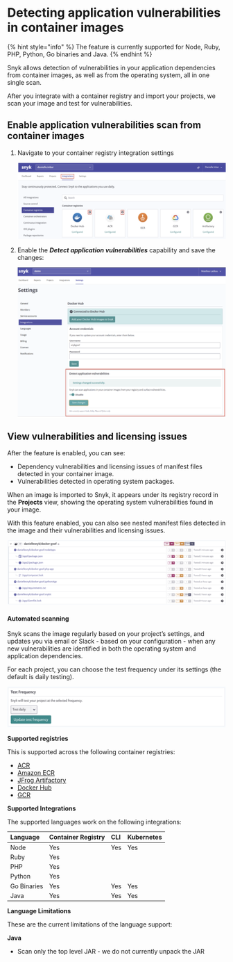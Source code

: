 # Detecting application vulnerabilities in container images

{% hint style="info" %}
The feature is currently supported for Node, Ruby, PHP, Python, Go binaries and Java.
{% endhint %}

Snyk allows detection of vulnerabilities in your application dependencies from container images, as well as from the operating system, all in one single scan.

After you integrate with a container registry and import your projects, we scan your image and test for vulnerabilities.

## Enable application vulnerabilities scan from container images

1. Navigate to your container registry integration settings

   ![mceclip0.png](../../.gitbook/assets/mceclip0-3-.png)

2. Enable the _**Detect application vulnerabilities**_ capability and save the changes:

   ![mceclip1.png](../../.gitbook/assets/mceclip1%20%281%29.png)

## View vulnerabilities and licensing issues

After the feature is enabled, you can see:

* Dependency vulnerabilities and licensing issues of manifest files detected in your container image.
* Vulnerabilities detected in operating system packages.

When an image is imported to Snyk, it appears under its registry record in the **Projects** view, showing the operating system vulnerabilities found in your image.

With this feature enabled, you can also see nested manifest files detected in the image and their vulnerabilities and licensing issues.

![](../../.gitbook/assets/mceclip2%20%281%29%20%281%29.png)

#### Automated scanning

Snyk scans the image regularly based on your project’s settings, and updates you via email or Slack - based on your configuration - when any new vulnerabilities are identified in both the operating system and application dependencies.

For each project, you can choose the test frequency under its settings \(the default is daily testing\).

![](../../.gitbook/assets/mceclip3%20%281%29.png)

**Supported registries**

This is supported across the following container registries:

* [ACR](https://support.snyk.io/hc/en-us/sections/360001127457-ACR-image-scanning)
* [Amazon ECR](https://support.snyk.io/hc/en-us/sections/360001114218-ECR-image-scanning) 
* [JFrog Artifactory](https://support.snyk.io/hc/en-us/sections/360001127477-JFrog-Artifactory-image-scanning)
* [Docker Hub](https://support.snyk.io/hc/en-us/sections/360001114198-Docker-Hub-image-scanning) 
* [GCR](https://support.snyk.io/hc/en-us/sections/360001127497-GCR-image-scanning)

**Supported Integrations**

The supported languages work on the following integrations:

| **Language** | **Container Registry** | **CLI** | **Kubernetes** |
| :--- | :--- | :--- | :--- |
| Node | Yes | Yes | Yes |
| Ruby | Yes |  |  |
| PHP | Yes |  |  |
| Python | Yes |  |  |
| Go Binaries | Yes | Yes | Yes |
| Java | Yes | Yes | Yes |

**Language Limitations**

These are the current limitations of the language support:

**Java**

* Scan only the top level JAR - we do not currently unpack the JAR



